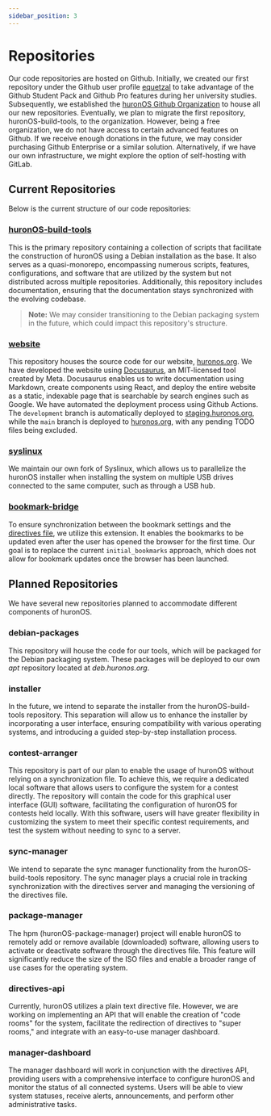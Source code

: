 ```yaml
---
sidebar_position: 3
---
```


# Repositories

Our code repositories are hosted on Github. Initially, we created our first repository under the Github user profile [equetzal](https://github.com/equetzal) to take advantage of the Github Student Pack and Github Pro features during her university studies. Subsequently, we established the [huronOS Github Organization](https://github.com/orgs/huronOS/repositories) to house all our new repositories. Eventually, we plan to migrate the first repository, huronOS-build-tools, to the organization. However, being a free organization, we do not have access to certain advanced features on Github. If we receive enough donations in the future, we may consider purchasing Github Enterprise or a similar solution. Alternatively, if we have our own infrastructure, we might explore the option of self-hosting with GitLab.

## Current Repositories

Below is the current structure of our code repositories:

### [huronOS-build-tools](https://github.com/equetzal/huronOS-build-tools)

This is the primary repository containing a collection of scripts that facilitate the construction of huronOS using a Debian installation as the base. It also serves as a quasi-monorepo, encompassing numerous scripts, features, configurations, and software that are utilized by the system but not distributed across multiple repositories. Additionally, this repository includes documentation, ensuring that the documentation stays synchronized with the evolving codebase.
> **Note:**
> We may consider transitioning to the Debian packaging system in the future, which could impact this repository's structure.

### [website](https://github.com/huronOS/website)

This repository houses the source code for our website, [huronos.org](https://huronos.org). We have developed the website using [Docusaurus](https://docusaurus.io), an MIT-licensed tool created by Meta. Docusaurus enables us to write documentation using Markdown, create components using React, and deploy the entire website as a static, indexable page that is searchable by search engines such as Google. We have automated the deployment process using Github Actions. The `development` branch is automatically deployed to [staging.huronos.org](https://staging.huronos.org), while the `main` branch is deployed to [huronos.org](https://huronos.org), with any pending TODO files being excluded.

### [syslinux](https://github.com/huronOS/syslinux)

We maintain our own fork of Syslinux, which allows us to parallelize the huronOS installer when installing the system on multiple USB drives connected to the same computer, such as through a USB hub.

### [bookmark-bridge](https://github.com/huronOS/bookmark-bridge)

To ensure synchronization between the bookmark settings and the [directives file](../usage/directives/creating-a-directives-file.md), we utilize this extension. It enables the bookmarks to be updated even after the user has opened the browser for the first time. Our goal is to replace the current `initial_bookmarks` approach, which does not allow for bookmark updates once the browser has been launched.

## Planned Repositories

We have several new repositories planned to accommodate different components of huronOS.

### debian-packages

This repository will house the code for our tools, which will be packaged for the Debian packaging system. These packages will be deployed to our own *apt* repository located at *deb.huronos.org*.

### installer

In the future, we intend to separate the installer from the huronOS-build-tools repository. This separation will allow us to enhance the installer by incorporating a user interface, ensuring compatibility with various operating systems, and introducing a guided step-by-step installation process.

### contest-arranger

This repository is part of our plan to enable the usage of huronOS without relying on a synchronization file. To achieve this, we require a dedicated local software that allows users to configure the system for a contest directly. The repository will contain the code for this graphical user interface (GUI) software, facilitating the configuration of huronOS for contests held locally.
With this software, users will have greater flexibility in customizing the system to meet their specific contest requirements, and test the system without needing to sync to a server.

### sync-manager

We intend to separate the sync manager functionality from the huronOS-build-tools repository. The sync manager plays a crucial role in tracking synchronization with the directives server and managing the versioning of the directives file.

### package-manager

The hpm (huronOS-package-manager) project will enable huronOS to remotely add or remove available (downloaded) software, allowing users to activate or deactivate software through the directives file. This feature will significantly reduce the size of the ISO files and enable a broader range of use cases for the operating system.

### directives-api

Currently, huronOS utilizes a plain text directive file. However, we are working on implementing an API that will enable the creation of "code rooms" for the system, facilitate the redirection of directives to "super rooms," and integrate with an easy-to-use manager dashboard.

### manager-dashboard

The manager dashboard will work in conjunction with the directives API, providing users with a comprehensive interface to configure huronOS and monitor the status of all connected systems. Users will be able to view system statuses, receive alerts, announcements, and perform other administrative tasks.
